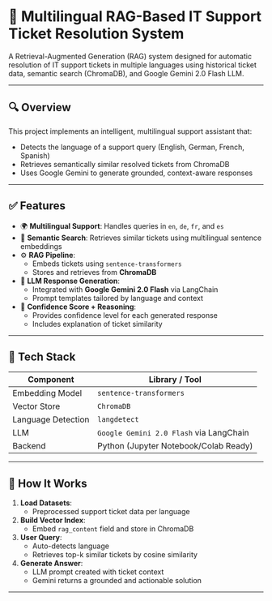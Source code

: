 # 🤖 Multilingual RAG-Based IT Support Ticket Resolution System

A Retrieval-Augmented Generation (RAG) system designed for automatic resolution of IT support tickets in multiple languages using historical ticket data, semantic search (ChromaDB), and Google Gemini 2.0 Flash LLM.

---

## 🔍 Overview

This project implements an intelligent, multilingual support assistant that:
- Detects the language of a support query (English, German, French, Spanish)
- Retrieves semantically similar resolved tickets from ChromaDB
- Uses Google Gemini to generate grounded, context-aware responses

---

## ✅ Features

- 🌍 **Multilingual Support**: Handles queries in `en`, `de`, `fr`, and `es`
- 🧠 **Semantic Search**: Retrieves similar tickets using multilingual sentence embeddings
- ⚙️ **RAG Pipeline**:
  - Embeds tickets using `sentence-transformers`
  - Stores and retrieves from **ChromaDB**
- 🤖 **LLM Response Generation**:
  - Integrated with **Google Gemini 2.0 Flash** via LangChain
  - Prompt templates tailored by language and context
- 🎯 **Confidence Score + Reasoning**:
  - Provides confidence level for each generated response
  - Includes explanation of ticket similarity

---

## 🧠 Tech Stack

| Component          | Library / Tool                          |
|--------------------|------------------------------------------|
| Embedding Model    | `sentence-transformers`                  |
| Vector Store       | `ChromaDB`                               |
| Language Detection | `langdetect`                             |
| LLM                | `Google Gemini 2.0 Flash` via LangChain  |
| Backend            | Python (Jupyter Notebook/Colab Ready)    |

---

## 🚀 How It Works

1. **Load Datasets**:
   - Preprocessed support ticket data per language
2. **Build Vector Index**:
   - Embed `rag_content` field and store in ChromaDB
3. **User Query**:
   - Auto-detects language
   - Retrieves top-k similar tickets by cosine similarity
4. **Generate Answer**:
   - LLM prompt created with ticket context
   - Gemini returns a grounded and actionable solution

---
